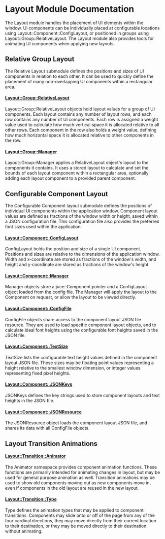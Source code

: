 # Layout Module Documentation
The Layout module handles the placement of UI elements within the window. UI components can be individually placed at configurable locations using Layout\::Component\::ConfigLayout, or positioned in groups using Layout\::Group\::RelativeLayout. The Layout module also provides tools for animating UI components when applying new layouts.

## Relative Group Layout
The Relative Layout submodule defines the positions and sizes of UI components in relation to each other. It can be used to quickly define the placement of many non-overlapping UI components within a rectangular area.

#### [Layout\::Group\::RelativeLayout](../../Source/GUI/Layout/Group/Layout_Group_RelativeLayout.h)
Layout\::Group\::RelativeLayout objects hold layout values for a group of UI components. Each layout contains any number of layout rows, and each row contains any number of UI components. Each row is assigned a weight value used to calculate how much vertical space it is allocated relative to all other rows. Each component in the row also holds a weight value, defining how much horizontal space it is allocated relative to other components in the row.

#### [Layout\::Group\::Manager](../../Source/GUI/Layout/Group/Layout_Group_Manager.h)
Layout\::Group\::Manager applies a RelativeLayout object's layout to the components it contains. It uses a stored layout to calculate and set the bounds of each layout component within a rectangular area, optionally adding each layout component to a provided parent component.

## Configurable Component Layout
The Configurable Component layout submodule defines the positions of individual UI components within the application window. Component layout values are defined as fractions of the window width or height, saved within a JSON configuration file. This configuration file also provides the preferred font sizes used within the application.

#### [Layout\::Component\::ConfigLayout](../../Source/GUI/Layout/Component/Layout_Component_ConfigLayout.h)
ConfigLayout holds the position and size of a single UI component. Positions and sizes are relative to the dimensions of the application window. Width and x-coordinate are stored as fractions of the window's width, and height and y-coordinate are stored as fractions of the window's height.

#### [Layout\::Component\::Manager](../../Source/GUI/Layout/Component/Layout_Component_Manager.h)
Manager objects store a juce\::Component pointer and a ConfigLayout object loaded from the config file. The Manager will apply the layout to the Component on request, or allow the layout to be viewed directly.

#### [Layout\::Component\::ConfigFile](../../Source/GUI/Layout/Component/Layout_Component_ConfigFile.h)
ConfigFile objects share access to the component layout JSON file resource. They are used to load specific component layout objects, and to calculate ideal font heights using the configurable font heights saved in the JSON file.

#### [Layout\::Component\::TextSize](../../Source/GUI/Layout/Component/Layout_Component_TextSize.h)
TextSize lists the configurable text height values defined in the component layout JSON file. These sizes may be floating point values representing a height relative to the smallest window dimension, or integer values representing fixed pixel heights.

#### [Layout\::Component\::JSONKeys](../../Source/GUI/Layout/Component/Layout_Component_JSONKeys.h)
JSONKeys defines the key strings used to store component layouts and text heights in the JSON file.

#### [Layout\::Component\::JSONResource](../../Source/GUI/Layout/Component/Layout_Component_JSONResource.h)
The JSONResource object loads the component layout JSON file, and shares its data with all ConfigFile objects.

## Layout Transition Animations

#### [Layout\::Transition\::Animator](../../Source/GUI/Layout/Transition/Layout_Transition_Animator.h)
The Animator namespace provides component animation functions. These functions are primarily intended for animating changes in layout, but may be used for general purpose animation as well. Transition animations may be used to show old components moving out as new components move in, even if components in the old layout are reused in the new layout.

#### [Layout\::Transition\::Type](../../Source/GUI/Layout/Transition/Layout_Transition_Type.h)
Type defines the animation types that may be applied to component transitions. Components may slide onto or off of the page from any of the four cardinal directions, they may move directly from their current location to their destination, or they may be moved directly to their destination without animating.

